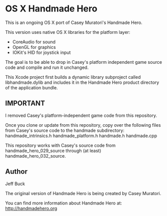 OS X Handmade Hero
==================

This is an ongoing OS X port of Casey Muratori's Handmade Hero.

This version uses native OS X libraries for the platform layer:
- CoreAudio for sound
- OpenGL for graphics
- IOKit's HID for joystick input

The goal is to be able to drop in Casey's platform independent
game source code and compile and run it unchanged.

This Xcode project first builds a dynamic library subproject
called libhandmade.dylib and includes it in the Handmade Hero
product directory of the application bundle.



IMPORTANT
---------
I removed Casey's platform-independent game code from this
repository. 

Once you clone or update from this repository, copy over the
following files from Casey's source code to the handmade
subdirectory:
  handmade_intrinsics.h
  handmade_platform.h
  handmade.h
  handmade.cpp


This repository works with Casey's source code from
handmade_hero_029_source through (at least)
handmade_hero_032_source.



Author
------
Jeff Buck

The original version of Handmade Hero is being created by Casey Muratori.

You can find more information about Handmade Hero at:
	http://handmadehero.org



